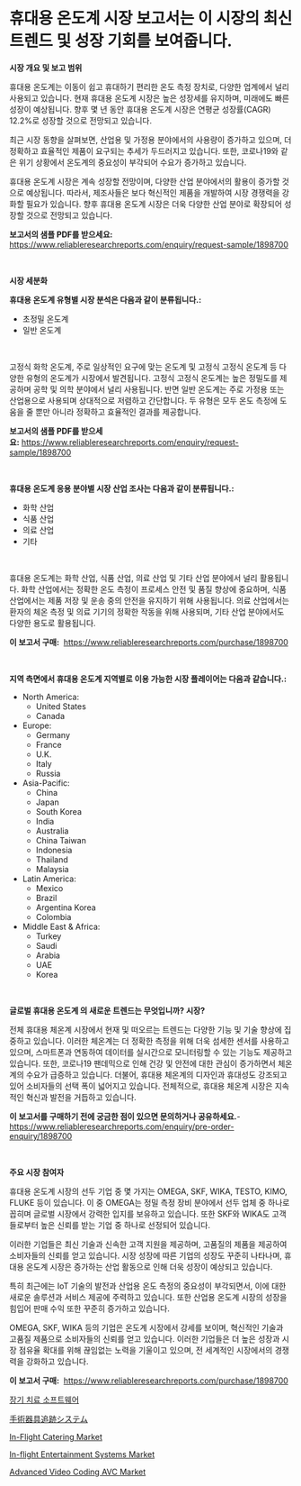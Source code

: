 <p><h1>휴대용 온도계 시장 보고서는 이 시장의 최신 트렌드 및 성장 기회를 보여줍니다.</h1></p><p><strong>시장 개요 및 보고 범위</strong></p>
<p><p>휴대용 온도계는 이동이 쉽고 휴대하기 편리한 온도 측정 장치로, 다양한 업계에서 널리 사용되고 있습니다. 현재 휴대용 온도계 시장은 높은 성장세를 유지하며, 미래에도 빠른 성장이 예상됩니다. 향후 몇 년 동안 휴대용 온도계 시장은 연평균 성장률(CAGR) 12.2%로 성장할 것으로 전망되고 있습니다. </p><p>최근 시장 동향을 살펴보면, 산업용 및 가정용 분야에서의 사용량이 증가하고 있으며, 더 정확하고 효율적인 제품이 요구되는 추세가 두드러지고 있습니다. 또한, 코로나19와 같은 위기 상황에서 온도계의 중요성이 부각되어 수요가 증가하고 있습니다.</p><p>휴대용 온도계 시장은 계속 성장할 전망이며, 다양한 산업 분야에서의 활용이 증가할 것으로 예상됩니다. 따라서, 제조사들은 보다 혁신적인 제품을 개발하여 시장 경쟁력을 강화할 필요가 있습니다. 향후 휴대용 온도계 시장은 더욱 다양한 산업 분야로 확장되어 성장할 것으로 전망되고 있습니다.</p></p>
<p><strong>보고서의 샘플 PDF를 받으세요:</strong> <a href="https://www.reliableresearchreports.com/enquiry/request-sample/1898700">https://www.reliableresearchreports.com/enquiry/request-sample/1898700</a></p>
<p>&nbsp;</p>
<p><strong>시장 세분화</strong></p>
<p><strong>휴대용 온도계 유형별 시장 분석은 다음과 같이 분류됩니다.:</strong></p>
<p><ul><li>초정밀 온도계</li><li>일반 온도계</li></ul></p>
<p>&nbsp;</p>
<p><p>고정식 화학 온도계, 주로 일상적인 요구에 맞는 온도계 및 고정식 고정식 온도계 등 다양한 유형의 온도계가 시장에서 발견됩니다. 고정식 고정식 온도계는 높은 정밀도를 제공하며 공학 및 의학 분야에서 널리 사용됩니다. 반면 일반 온도계는 주로 가정용 또는 산업용으로 사용되며 상대적으로 저렴하고 간단합니다. 두 유형은 모두 온도 측정에 도움을 줄 뿐만 아니라 정확하고 효율적인 결과를 제공합니다.</p></p>
<p><strong>보고서의 샘플 PDF를 받으세요:</strong>&nbsp;<a href="https://www.reliableresearchreports.com/enquiry/request-sample/1898700">https://www.reliableresearchreports.com/enquiry/request-sample/1898700</a></p>
<p>&nbsp;</p>
<p><strong> 휴대용 온도계 응용 분야별 시장 산업 조사는 다음과 같이 분류됩니다.:</strong></p>
<p><ul><li>화학 산업</li><li>식품 산업</li><li>의료 산업</li><li>기타</li></ul></p>
<p>&nbsp;</p>
<p><p>휴대용 온도계는 화학 산업, 식품 산업, 의료 산업 및 기타 산업 분야에서 널리 활용됩니다. 화학 산업에서는 정확한 온도 측정이 프로세스 안전 및 품질 향상에 중요하며, 식품 산업에서는 제품 저장 및 운송 중의 안전을 유지하기 위해 사용됩니다. 의료 산업에서는 환자의 체온 측정 및 의료 기기의 정확한 작동을 위해 사용되며, 기타 산업 분야에서도 다양한 용도로 활용됩니다.</p></p>
<p><strong>이 보고서 구매:</strong>&nbsp; <a href="https://www.reliableresearchreports.com/purchase/1898700">https://www.reliableresearchreports.com/purchase/1898700</a></p>
<p>&nbsp;</p>
<p><strong>지역 측면에서 휴대용 온도계 지역별로 이용 가능한 시장 플레이어는 다음과 같습니다.:</strong></p>
<p><ul>
    <li>
        North America:
        <ul>
            <li>United States</li>
            <li>Canada</li>
        </ul>
    </li>
    <li>
        Europe:
        <ul>
            <li>Germany</li>
            <li>France</li>
            <li>U.K.</li>
            <li>Italy</li>
            <li>Russia</li>
        </ul>
    </li>
    <li>
        Asia-Pacific:
        <ul>
            <li>China</li>
            <li>Japan</li>
            <li>South Korea</li>
            <li>India</li>
            <li>Australia</li>
            <li>China Taiwan</li>
            <li>Indonesia</li>
            <li>Thailand</li>
            <li>Malaysia</li>
        </ul>
    </li>
    <li>
        Latin America:
        <ul>
            <li>Mexico</li>
            <li>Brazil</li>
            <li>Argentina Korea</li>
            <li>Colombia</li>
        </ul>
    </li>
    <li>
        Middle East & Africa:
        <ul>
            <li>Turkey</li>
            <li>Saudi</li>
            <li>Arabia</li>
            <li>UAE</li>
            <li>Korea</li>
        </ul>
    </li>
    </ul></p>
<p>&nbsp;</p>
<p><strong>글로벌 휴대용 온도계 의 새로운 트렌드는 무엇입니까? 시장?</strong></p>
<p><p>전체 휴대용 체온계 시장에서 현재 및 떠오르는 트렌드는 다양한 기능 및 기술 향상에 집중하고 있습니다. 이러한 체온계는 더 정확한 측정을 위해 더욱 섬세한 센서를 사용하고 있으며, 스마트폰과 연동하여 데이터를 실시간으로 모니터링할 수 있는 기능도 제공하고 있습니다. 또한, 코로나19 팬데믹으로 인해 건강 및 안전에 대한 관심이 증가하면서 체온계의 수요가 급증하고 있습니다. 더불어, 휴대용 체온계의 디자인과 휴대성도 강조되고 있어 소비자들의 선택 폭이 넓어지고 있습니다. 전체적으로, 휴대용 체온계 시장은 지속적인 혁신과 발전을 거듭하고 있습니다.</p></p>
<p><strong>이 보고서를 구매하기 전에 궁금한 점이 있으면 문의하거나 공유하세요.</strong>- <a href="https://www.reliableresearchreports.com/enquiry/pre-order-enquiry/1898700">https://www.reliableresearchreports.com/enquiry/pre-order-enquiry/1898700</a></p>
<p>&nbsp;</p>
<p><strong>주요 시장 참여자</strong></p>
<p><p>휴대용 온도계 시장의 선두 기업 중 몇 가지는 OMEGA, SKF, WIKA, TESTO, KIMO, FLUKE 등이 있습니다. 이 중 OMEGA는 정밀 측정 장비 분야에서 선두 업체 중 하나로 꼽히며 글로벌 시장에서 강력한 입지를 보유하고 있습니다. 또한 SKF와 WIKA도 고객들로부터 높은 신뢰를 받는 기업 중 하나로 선정되어 있습니다.</p><p>이러한 기업들은 최신 기술과 신속한 고객 지원을 제공하며, 고품질의 제품을 제공하여 소비자들의 신뢰를 얻고 있습니다. 시장 성장에 따른 기업의 성장도 꾸준히 나타나며, 휴대용 온도계 시장은 증가하는 산업 활동으로 인해 더욱 성장이 예상되고 있습니다.</p><p>특히 최근에는 IoT 기술의 발전과 산업용 온도 측정의 중요성이 부각되면서, 이에 대한 새로운 솔루션과 서비스 제공에 주력하고 있습니다. 또한 산업용 온도계 시장의 성장을 힘입어 판매 수익 또한 꾸준히 증가하고 있습니다.</p><p>OMEGA, SKF, WIKA 등의 기업은 온도계 시장에서 강세를 보이며, 혁신적인 기술과 고품질 제품으로 소비자들의 신뢰를 얻고 있습니다. 이러한 기업들은 더 높은 성장과 시장 점유율 확대를 위해 끊임없는 노력을 기울이고 있으며, 전 세계적인 시장에서의 경쟁력을 강화하고 있습니다.</p></p>
<p><strong>이 보고서 구매:</strong>&nbsp;&nbsp;<a href="https://www.reliableresearchreports.com/purchase/1898700">https://www.reliableresearchreports.com/purchase/1898700</a></p>
<p><p><a href="https://github.com/akzkkws047661437/Market-Research-Report-List-1/blob/main/7843950194372.md">장기 치료 소프트웨어</a></p><p><a href="https://github.com/wkuactfdzwizk06/Market-Research-Report-List-1/blob/main/5261568194650.md">手術器具追跡システム</a></p><p><a href="https://issuu.com/reportprime-2/docs/in-flight-catering-market-size-2030.pptx">In-Flight Catering Market</a></p><p><a href="https://issuu.com/reportprime-2/docs/in-flight-entertainment-systems-market-size-2030.p">In-flight Entertainment Systems Market</a></p><p><a href="https://view.publitas.com/reportprime-1/advanced-video-coding-avc-market-size-share-trends-analysis-report-by-application-regional-outlook-competitive-strategies-and-segment-forecasts-2024-2031/">Advanced Video Coding AVC Market</a></p></p>
